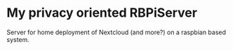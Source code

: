 # My privacy oriented RBPiServer
Server for home deployment of Nextcloud (and more?) on a raspbian based system.
